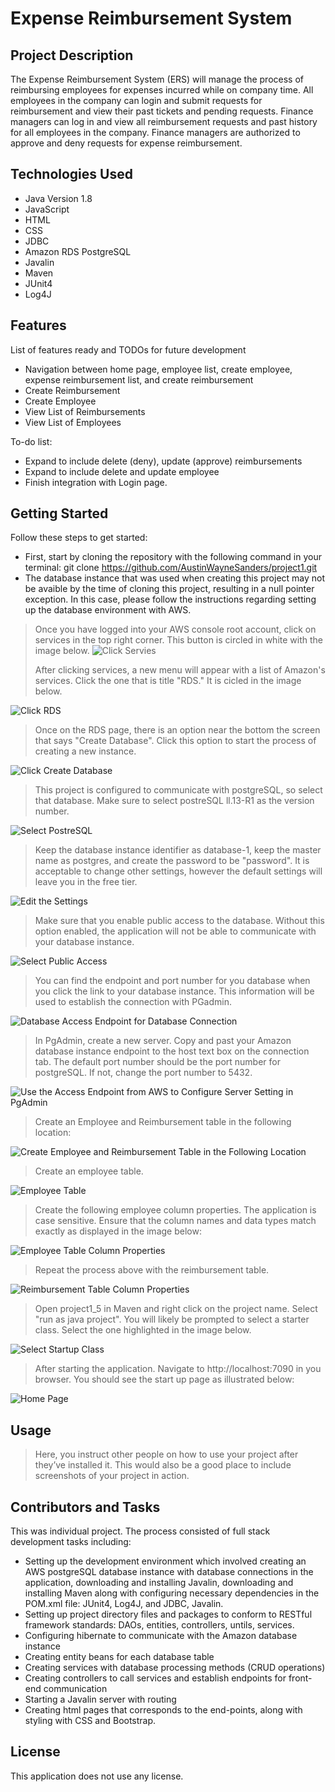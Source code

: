 # Expense Reimbursement System

## Project Description

The Expense Reimbursement System (ERS) will manage the process of reimbursing employees for expenses incurred while on company time. 
All employees in the company can login and submit requests for reimbursement and view their past tickets and pending requests. 
Finance managers can log in and view all reimbursement requests and past history for all employees in the company. Finance managers 
are authorized to approve and deny requests for expense reimbursement. 

## Technologies Used

* Java Version 1.8
* JavaScript 
* HTML 
* CSS 
* JDBC 
* Amazon RDS PostgreSQL
* Javalin 
* Maven 
* JUnit4 
* Log4J

## Features

List of features ready and TODOs for future development
* Navigation between home page, employee list, create employee, expense reimbursement list, and create reimbursement
* Create Reimbursement
* Create Employee
* View List of Reimbursements
* View List of Employees

To-do list:
* Expand to include delete (deny), update (approve) reimbursements
* Expand to include delete and update employee 
* Finish integration with Login page. 

## Getting Started

Follow these steps to get started: 

* First, start by cloning the repository with the following command in your terminal: git clone https://github.com/AustinWayneSanders/project1.git 
* The database instance that was used when creating this project may not be avaible by the time of cloning this project, resulting in a null pointer exception. In this case, please follow the instructions regarding setting up the database environment with AWS. 
> Once you have logged into your AWS console root account, click on services in the top right corner. This button is circled in white with the image below. 
![Click Servies](project1_Image1.png)
>
> After clicking services, a new menu will appear with a list of Amazon's services. Click the one that is title "RDS." It is cicled in the image below.
> 
![Click RDS](project1_Image2.png)
>
>Once on the RDS page, there is an option near the bottom the screen that says "Create Database". Click this option to start the process of creating a new instance. 
>
![Click Create Database](project1_Image3.png)
>
>This project is configured to communicate with postgreSQL, so select that database. Make sure to select postreSQL ll.13-R1 as the version number. 
>
![Select PostreSQL](project1_Image4.PNG)
>
>Keep the database instance identifier as database-1, keep the master name as postgres, and create the password to be "password". It is acceptable to change other settings, however the default settings will leave you in the free tier. 
>
![Edit the Settings](project1_image5.PNG)
>
> Make sure that you enable public access to the database. Without this option enabled, the application will not be able to communicate with your database instance. 
>
![Select Public Access](project1_image6.PNG)
>
> You can find the endpoint and port number for you database when you click the link to your database instance. This information will be used to establish the connection with PGadmin. 
>
![Database Access Endpoint for Database Connection](project1_image7.png)
>
> In PgAdmin, create a new server. Copy and past your Amazon database instance endpoint to the host text box on the connection tab. The default port number should be the port number for postgreSQL. If not, change the port number to 5432. 
>
![Use the Access Endpoint from AWS to Configure Server Setting in PgAdmin](project1_image8.PNG)
>
> Create an Employee and Reimbursement table in the following location: 
>
![Create Employee and Reimbursement Table in the Following Location](project1_image9.PNG)
>
> Create an employee table.
>
![Employee Table](project1_image10.PNG)
>
> Create the following employee column properties. The application is case sensitive. Ensure that the column names and data types match exactly as displayed in the image below:
>
![Employee Table Column Properties](project1_image11.PNG)
>
> Repeat the process above with the reimbursement table. 
>
![Reimbursement Table Column Properties](project1_image12.PNG)
>
> Open project1_5 in Maven and right click on the project name. Select "run as java project". You will likely be prompted to select a starter class. Select the one highlighted in the image below. 
>
![Select Startup Class](project1_image13.PNG)
>
> After starting the application. Navigate to http://localhost:7090 in you browser. You should see the start up page as illustrated below:
>
![Home Page](project1_image14.PNG)

## Usage

> Here, you instruct other people on how to use your project after they’ve installed it. This would also be a good place to include screenshots of your project in action.

## Contributors and Tasks

This was individual project. The process consisted of full stack development tasks including: 
* Setting up the development environment which involved creating an AWS postgreSQL database instance with database connections in the application, downloading and installing Javalin, downloading and installing Maven along with configuring necessary dependencies in the POM.xml file: JUnit4, Log4J, and JDBC, Javalin. 
* Setting up project directory files and packages to conform to RESTful framework standards: DAOs, entities, controllers, untils, services. 
* Configuring hibernate to communicate with the Amazon database instance
* Creating entity beans for each database table
* Creating services with database processing methods (CRUD operations)
* Creating controllers to call services and establish endpoints for front-end communication
* Starting a Javalin server with routing
* Creating html pages that corresponds to the end-points, along with styling with CSS and Bootstrap. 

## License

This application does not use any license.
